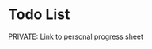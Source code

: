 # Todo List

[PRIVATE: Link to personal progress sheet](https://onedrive.live.com/edit.aspx?resid=2B6A8CB78D9DBED1!14182&app=Excel&wdnd=1&wdPreviousSession=57073c63%2D9c0b%2D4fe7%2Daf60%2D92470e7b97f5&wdNewAndOpenCt=1584374970012&wdOrigin=wacFileNew&wdPreviousCorrelation=0f247507%2D9481%2D45af%2Dbf71%2Db5f0d71286e4)